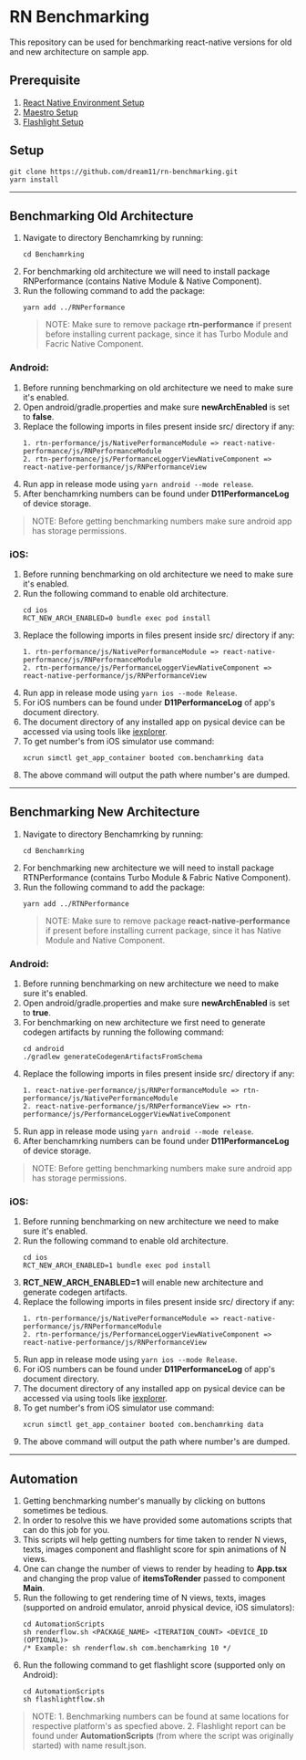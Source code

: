 # RN Benchmarking

This repository can be used for benchmarking react-native versions for old and new architecture on sample app.

## Prerequisite

1. [React Native Environment Setup](https://reactnative.dev/docs/next/environment-setup)
2. [Maestro Setup](https://maestro.mobile.dev/)
3. [Flashlight Setup](https://docs.flashlight.dev/)

## Setup

```
git clone https://github.com/dream11/rn-benchmarking.git
yarn install
```

---

## Benchmarking Old Architecture

1. Navigate to directory Benchamrking by running:
   ```
   cd Benchamrking
   ```
2. For benchmarking old architecture we will need to install package RNPerformance (contains Native Module & Native Component).
3. Run the following command to add the package:
   ```
   yarn add ../RNPerformance
   ```
   > NOTE: Make sure to remove package **rtn-performance** if present before installing current package, since it has Turbo Module and Facric Native Component.

### Android:

1. Before running benchmarking on old architecture we need to make sure it's enabled.
2. Open android/gradle.properties and make sure **newArchEnabled** is set to **false**.
3. Replace the following imports in files present inside src/ directory if any:
   ```
   1. rtn-performance/js/NativePerformanceModule => react-native-performance/js/RNPerformanceModule
   2. rtn-performance/js/PerformanceLoggerViewNativeComponent => react-native-performance/js/RNPerformanceView
   ```
4. Run app in release mode using `yarn android --mode release`.
5. After benchamrking numbers can be found under **D11PerformanceLog** of device storage.

> NOTE: Before getting benchmarking numbers make sure android app has storage permissions.

### iOS:

1. Before running benchmarking on old architecture we need to make sure it's enabled.
2. Run the following command to enable old architecture.
   ```
   cd ios
   RCT_NEW_ARCH_ENABLED=0 bundle exec pod install
   ```
3. Replace the following imports in files present inside src/ directory if any:
   ```
   1. rtn-performance/js/NativePerformanceModule => react-native-performance/js/RNPerformanceModule
   2. rtn-performance/js/PerformanceLoggerViewNativeComponent => react-native-performance/js/RNPerformanceView
   ```
4. Run app in release mode using `yarn ios --mode Release`.
5. For iOS numbers can be found under **D11PerformanceLog** of app's document directory.
6. The document directory of any installed app on pysical device can be accessed via using tools like [iexplorer](https://macroplant.com/iexplorer).
7. To get number's from iOS simulator use command:
   ```
   xcrun simctl get_app_container booted com.benchamrking data
   ```
8. The above command will output the path where number's are dumped.

---

## Benchmarking New Architecture

1. Navigate to directory Benchamrking by running:
   ```
   cd Benchamrking
   ```
2. For benchmarking new architecture we will need to install package RTNPerformance (contains Turbo Module & Fabric Native Component).
3. Run the following command to add the package:
   ```
   yarn add ../RTNPerformance
   ```
   > NOTE: Make sure to remove package **react-native-performance** if present before installing current package, since it has Native Module and Native Component.

### Android:

1. Before running benchmarking on new architecture we need to make sure it's enabled.
2. Open android/gradle.properties and make sure **newArchEnabled** is set to **true**.
3. For benchmarking on new architecture we first need to generate codegen artifacts by running the following command:
   ```
   cd android
   ./gradlew generateCodegenArtifactsFromSchema
   ```
4. Replace the following imports in files present inside src/ directory if any:
   ```
   1. react-native-performance/js/RNPerformanceModule => rtn-performance/js/NativePerformanceModule
   2. react-native-performance/js/RNPerformanceView => rtn-performance/js/PerformanceLoggerViewNativeComponent
   ```
5. Run app in release mode using `yarn android --mode release`.
6. After benchamrking numbers can be found under **D11PerformanceLog** of device storage.

> NOTE: Before getting benchmarking numbers make sure android app has storage permissions.

### iOS:

1. Before running benchmarking on new architecture we need to make sure it's enabled.
2. Run the following command to enable old architecture.
   ```
   cd ios
   RCT_NEW_ARCH_ENABLED=1 bundle exec pod install
   ```
3. **RCT_NEW_ARCH_ENABLED=1** will enable new architecture and generate codegen artifacts.
4. Replace the following imports in files present inside src/ directory if any:
   ```
   1. rtn-performance/js/NativePerformanceModule => react-native-performance/js/RNPerformanceModule
   2. rtn-performance/js/PerformanceLoggerViewNativeComponent => react-native-performance/js/RNPerformanceView
   ```
5. Run app in release mode using `yarn ios --mode Release`.
6. For iOS numbers can be found under **D11PerformanceLog** of app's document directory.
7. The document directory of any installed app on pysical device can be accessed via using tools like [iexplorer](https://macroplant.com/iexplorer).
8. To get number's from iOS simulator use command:
   ```
   xcrun simctl get_app_container booted com.benchamrking data
   ```
9. The above command will output the path where number's are dumped.

---

## Automation

1. Getting benchmarking number's manually by clicking on buttons sometimes be tedious.
2. In order to resolve this we have provided some automations scripts that can do this job for you.
3. This scripts wil help getting numbers for time taken to render N views, texts, images component and flashlight score for spin animations of N views.
4. One can change the number of views to render by heading to **App.tsx** and changing the prop value of **itemsToRender** passed to component **Main**.
5. Run the following to get rendering time of N views, texts, images (supported on android emulator, anroid physical device, iOS simulators):
   ```
   cd AutomationScripts
   sh renderflow.sh <PACKAGE_NAME> <ITERATION_COUNT> <DEVICE_ID (OPTIONAL)>
   /* Example: sh renderflow.sh com.benchamrking 10 */
   ```
6. Run the following command to get flashlight score (supported only on Android):
   ```
   cd AutomationScripts
   sh flashlightflow.sh
   ```

> NOTE: 1. Benchmarking numbers can be found at same locations for respective platform's as specfied above. 2. Flashlight report can be found under **AutomationScripts** (from where the script was originally started) with name result.json.
